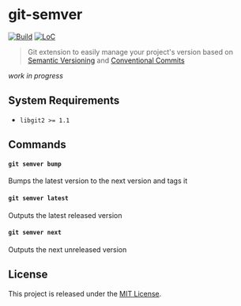 # git-semver

[![Build](https://github.com/carlsberg/git-semver/actions/workflows/build.yml/badge.svg)](https://github.com/carlsberg/git-semver/actions/workflows/build.yml) [![LoC](https://tokei.rs/b1/github/crqra/git-semver)](https://github.com/crqra/git-semver)


> Git extension to easily manage your project's version based on [Semantic Versioning][semver] and [Conventional Commits][conventional-commits]

_work in progress_

## System Requirements

- `libgit2 >= 1.1`

## Commands

#### `git semver bump`

Bumps the latest version to the next version and tags it

#### `git semver latest`

Outputs the latest released version

#### `git semver next`

Outputs the next unreleased version

## License

This project is released under the [MIT License](LICENSE).

[conventional-commits]: https://www.conventionalcommits.org/en/v1.0.0/
[semver]: https://semver.org